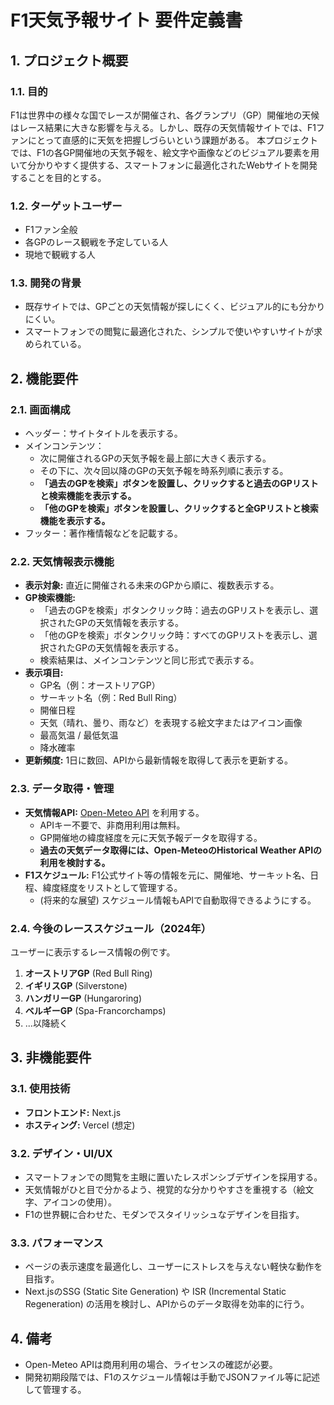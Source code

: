 # F1天気予報サイト 要件定義書

## 1. プロジェクト概要

### 1.1. 目的
F1は世界中の様々な国でレースが開催され、各グランプリ（GP）開催地の天候はレース結果に大きな影響を与える。しかし、既存の天気情報サイトでは、F1ファンにとって直感的に天気を把握しづらいという課題がある。
本プロジェクトでは、F1の各GP開催地の天気予報を、絵文字や画像などのビジュアル要素を用いて分かりやすく提供する、スマートフォンに最適化されたWebサイトを開発することを目的とする。

### 1.2. ターゲットユーザー
- F1ファン全般
- 各GPのレース観戦を予定している人
- 現地で観戦する人

### 1.3. 開発の背景
- 既存サイトでは、GPごとの天気情報が探しにくく、ビジュアル的にも分かりにくい。
- スマートフォンでの閲覧に最適化された、シンプルで使いやすいサイトが求められている。

## 2. 機能要件

### 2.1. 画面構成
- ヘッダー：サイトタイトルを表示する。
- メインコンテンツ：
    - 次に開催されるGPの天気予報を最上部に大きく表示する。
    - その下に、次々回以降のGPの天気予報を時系列順に表示する。
    - **「過去のGPを検索」ボタンを設置し、クリックすると過去のGPリストと検索機能を表示する。**
    - **「他のGPを検索」ボタンを設置し、クリックすると全GPリストと検索機能を表示する。**
- フッター：著作権情報などを記載する。

### 2.2. 天気情報表示機能
- **表示対象:** 直近に開催される未来のGPから順に、複数表示する。
- **GP検索機能:**
    - 「過去のGPを検索」ボタンクリック時：過去のGPリストを表示し、選択されたGPの天気情報を表示する。
    - 「他のGPを検索」ボタンクリック時：すべてのGPリストを表示し、選択されたGPの天気情報を表示する。
    - 検索結果は、メインコンテンツと同じ形式で表示する。
- **表示項目:**
    - GP名（例：オーストリアGP）
    - サーキット名（例：Red Bull Ring）
    - 開催日程
    - 天気（晴れ、曇り、雨など）を表現する絵文字またはアイコン画像
    - 最高気温 / 最低気温
    - 降水確率
- **更新頻度:** 1日に数回、APIから最新情報を取得して表示を更新する。

### 2.3. データ取得・管理
- **天気情報API:** [Open-Meteo API](https://open-meteo.com/) を利用する。
    - APIキー不要で、非商用利用は無料。
    - GP開催地の緯度経度を元に天気予報データを取得する。
    - **過去の天気データ取得には、Open-MeteoのHistorical Weather APIの利用を検討する。**
- **F1スケジュール:** F1公式サイト等の情報を元に、開催地、サーキット名、日程、緯度経度をリストとして管理する。
    - (将来的な展望) スケジュール情報もAPIで自動取得できるようにする。

### 2.4. 今後のレーススケジュール（2024年）
ユーザーに表示するレース情報の例です。

1.  **オーストリアGP** (Red Bull Ring)
2.  **イギリスGP** (Silverstone)
3.  **ハンガリーGP** (Hungaroring)
4.  **ベルギーGP** (Spa-Francorchamps)
5.  ...以降続く

## 3. 非機能要件

### 3.1. 使用技術
- **フロントエンド:** Next.js
- **ホスティング:** Vercel (想定)

### 3.2. デザイン・UI/UX
- スマートフォンでの閲覧を主眼に置いたレスポンシブデザインを採用する。
- 天気情報がひと目で分かるよう、視覚的な分かりやすさを重視する（絵文字、アイコンの使用）。
- F1の世界観に合わせた、モダンでスタイリッシュなデザインを目指す。

### 3.3. パフォーマンス
- ページの表示速度を最適化し、ユーザーにストレスを与えない軽快な動作を目指す。
- Next.jsのSSG (Static Site Generation) や ISR (Incremental Static Regeneration) の活用を検討し、APIからのデータ取得を効率的に行う。

## 4. 備考
- Open-Meteo APIは商用利用の場合、ライセンスの確認が必要。
- 開発初期段階では、F1のスケジュール情報は手動でJSONファイル等に記述して管理する。
